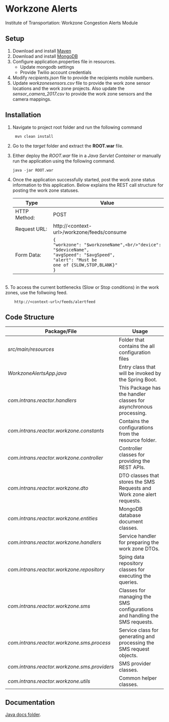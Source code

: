 # Workzone Alerts
Institute of Transportation:  Workzone Congestion Alerts Module

## Setup
1. Download and install [Maven](https://maven.apache.org/install.html) 
2. Download and install [MongoDB](https://docs.mongodb.com/manual/installation/)
3. Configure application.properties file in resources.
	* Update mongodb settings
	* Provide Twilio account credentials
4. Modify *recipients.json* file to provide the recipients mobile numbers.
5. Update *workzonesensors.csv* file to provide the work zone sensor locations and the work zone projects. Also update the *sensor_camera_2017.csv* to provide the work zone sensors and the camera mappings.

## Installation
1. Navigate to project root folder and run the following command 

  		mvn clean install
 2. Go to the *target* folder and extract the **ROOT.war** file.
 3. Either deploy the *ROOT.war* file in a *Java Servlet Container* or manually run the application using the following command.
 
 		java -jar ROOT.war
4. Once the application successfully started, post the work zone status information to this application. Below explains the REST call structure for posting the work zone statuses.

    Type |Value
    ---|---
    HTTP Method:| POST 
    Request URL: |http://\<context-url>/workzone/feeds/consume
	Form Data:|<code>{<br/>"workzone": "$workzoneName",<br/>"device": "$deviceName",<br/>"avgSpeed": "$avgSpeed",<br/>"alert": "Must be one of {SLOW,STOP,BLANK}"<br/>}</code>
    
<br/>
5. To access the current bottlenecks (Slow or Stop conditions) in the work zones, use the follwoing feed.

		http://<context-url>/feeds/alertfeed
## Code Structure

Package/File| Usage
---|---
*src/main/resources*| Folder that contains the all configuration files
*WorkzoneAlertsApp.java*| Entry class that will be invoked by the Spring Boot.
*com.intrans.reactor.handlers*| This Package has the handler classes for asynchronous processing.
*com.intrans.reactor.workzone.constants*| Contains the configurations from the resource folder.
*com.intrans.reactor.workzone.controller*| Controller classes for providing the REST APIs.
*com.intrans.reactor.workzone.dto*| DTO classes that stores the SMS Requests and Work zone alert requests.
*com.intrans.reactor.workzone.entities*| MongoDB database document classes.
*com.intrans.reactor.workzone.handlers*| Service handler for preparing the work zone DTOs.
*com.intrans.reactor.workzone.repository*| Sping data repository classes for executing the queries.
*com.intrans.reactor.workzone.sms*| Classes for managing the SMS configurations and handling the SMS requests.
*com.intrans.reactor.workzone.sms.process*| Service class for generating and processing the SMS request objects.
*com.intrans.reactor.workzone.sms.providers*| SMS provider classes.
*com.intrans.reactor.workzone.utils*| Common helper classes.

## Documentation
[Java docs folder](doc/).

